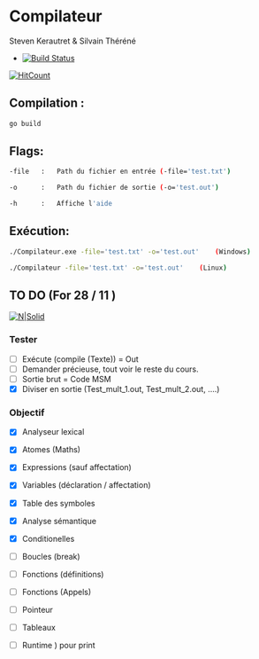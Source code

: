 ﻿# Compilateur

Steven Kerautret & Silvain Théréné

* [![Build Status](https://travis-ci.org/StevenK8/Compilateur.png?branch=master)](https://travis-ci.org/StevenK8/Compilateur)

[![HitCount](http://hits.dwyl.com/StevenK8/Compilateur.svg)](http://hits.dwyl.com/StevenK8/Compilateur)

## Compilation :

```sh
go build
```

## Flags:

```sh
-file   :   Path du fichier en entrée (-file='test.txt')

-o      :   Path du fichier de sortie (-o='test.out')

-h      :   Affiche l'aide
```


## Exécution:

```sh
./Compilateur.exe -file='test.txt' -o='test.out'    (Windows)
```

```sh
./Compilateur -file='test.txt' -o='test.out'    (Linux)
```

## TO DO (For 28 / 11 )

[![N|Solid](https://cdn.discordapp.com/attachments/711219342985134090/779660615543029790/unknown.png)]()

### Tester 
* [ ] Exécute (compile (Texte)) = Out
* [ ] Demander précieuse, tout voir le reste du cours.
* [ ] Sortie brut = Code MSM
* [X] Diviser en sortie (Test_mult_1.out, Test_mult_2.out, ….)

### Objectif
* [x] Analyseur lexical
* [x] Atomes (Maths)
* [x] Expressions (sauf affectation)
* [x] Variables (déclaration / affectation)
* [x] Table des symboles
* [x] Analyse sémantique
* [x] Conditionelles
* [ ] Boucles (break)
* [ ] Fonctions (définitions)
* [ ] Fonctions (Appels)

* [ ] Pointeur
* [ ] Tableaux
* [ ] Runtime ) pour print
